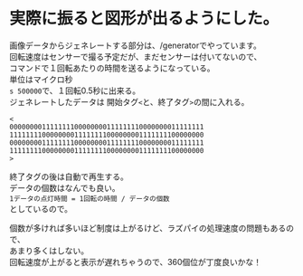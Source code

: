 # 実際に振ると図形が出るようにした。

画像データからジェネレートする部分は、/generatorでやっています。  
回転速度はセンサーで撮る予定だが、まだセンサーは付いてないので、  
コマンドで１回転あたりの時間を送るようになっている。  
単位はマイクロ秒  
`s 500000`で、１回転0.5秒に出来る。  
ジェネレートしたデータは
開始タグ`<`と、終了タグ`>`の間に入れる。  

    <
    000000001111111100000000111111110000000011111111
    111111110000000011111111000000001111111100000000
    000000001111111100000000111111110000000011111111
    111111110000000011111111000000001111111100000000
    >
終了タグの後は自動で再生する。  
データの個数はなんでも良い。  
`1データの点灯時間 = 1回転の時間 / データの個数`  
としているので。  
  
個数が多ければ多いほど制度は上がるけど、ラズパイの処理速度の問題もあるので、  
あまり多くはしない。  
回転速度が上がると表示が遅れちゃうので、360個位が丁度良いかな！  
